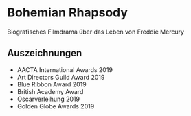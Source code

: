 # Bohemian Rhapsody

Biografisches Filmdrama über das Leben von Freddie Mercury

## Auszeichnungen

* AACTA International Awards 2019
* Art Directors Guild Award 2019
* Blue Ribbon Award 2019
* British Academy Award
* Oscarverleihung 2019
* Golden Globe Awards 2019